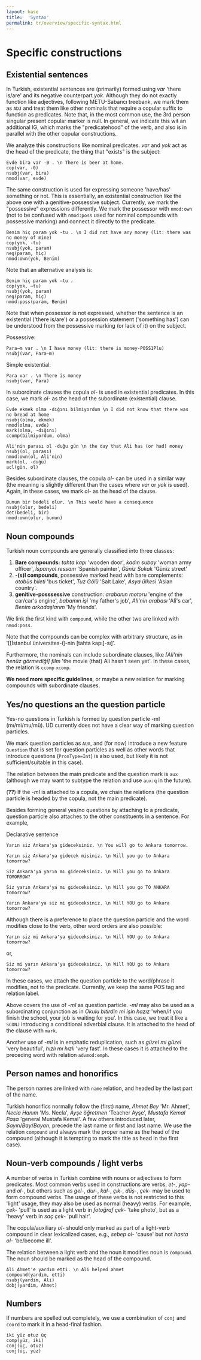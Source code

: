 ```yaml
---
layout: base
title:  'Syntax'
permalink: tr/overview/specific-syntax.html
---
```


# Specific constructions

## Existential sentences

In Turkish, existential sentences are (primarily) formed using *var* 'there is/are' and its negative counterpart *yok*. Although they do not exactly function like adjectives, following METU-Sabancı treebank, we mark them as `ADJ` and treat them like other nominals that require a copular suffix to function as predicates.  Note that, in the most common use, the 3rd person singular present copular marker is null. In general, we indicate this wit an additional IG, which marks the "predicatehood" of the verb, and also is in parallel with the other copular constructions.

We analyze this constructions like nominal predicates. *var* and *yok*
act as the head of the predicate, the thing that "exists" is the
subject:

~~~ sdparse
Evde bira var -0 . \n There is beer at home.
cop(var, -0)
nsubj(var, bira)
nmod(var, evde)
~~~

The same construction is used for expressing someone 'have/has' something or not.
This is essentially, an existential construction like the above one with a genitive-possessive subject.
Currently, we mark the "possessive" expressions differently.
We mark the possessor with `nmod:own`
(not to be confused with `nmod:poss` used for nominal compounds with possessive marking) and connect it directly to the predicate.

~~~ sdparse
Benim hiç param yok -tu . \n I did not have any money (lit: there was no money of mine)
cop(yok, -tu)
nsubj(yok, param)
neg(param, hiç)
nmod:own(yok, Benim)
~~~

Note that an alternative analysis is:

~~~ sdparse
Benim hiç param yok –tu .
cop(yok, –tu)
nsubj(yok, param)
neg(param, hiç)
nmod:poss(param, Benim)
~~~

Note that when possessor is not expressed, 
whether the sentence is an existential ('there is/are') or a possession statement ('something has') can be understood from the possessive marking (or lack of it) on the subject. 

Possessive:

~~~ sdparse
Para–m var . \n I have money (lit: there is money-POSS1Plu)
nsubj(var, Para–m)
~~~

Simple existential:

~~~ sdparse
Para var . \n There is money
nsubj(var, Para)
~~~

In subordinate clauses the copula *ol-* is used in existential predicates. In this case, we mark *ol-* as the head of the subordinate (existential) clause.

~~~ sdparse
Evde ekmek olma -dığını bilmiyordum \n I did not know that there was no bread at home
nsubj(olma, ekmek)
nmod(olma, evde)
mark(olma, -dığını)
ccomp(bilmiyordum, olma)
~~~

~~~ sdparse
Ali'nin parası ol -duğu gün \n the day that Ali has (or had) money
nsubj(ol, parası)
nmod:own(ol, Ali'nin)
mark(ol, -düğü)
acl(gün, ol)
~~~

Besides subordinate clauses, the copula *ol-* can be used in a similar
way (the meaning is slightly different than the cases where *var* or
*yok* is used). Again, in these cases, we mark *ol-* as the head of
the clause.

~~~ sdparse
Bunun bir bedeli olur. \n This would have a consequence
nsubj(olur, bedeli)
det(bedeli, bir)
nmod:own(olur, bunun)
~~~

## Noun compounds

Turkish noun compounds are generally classified into three classes:

1. **Bare compounds:** *tahta kapı* 'wooden door', 
   *kadın subay* 'woman army officer', 
   *İspanyol ressam* 'Spanish painter', 
   *Güniz Sokak* 'Güniz street'
2. **-(s)I compounds**, possessive marked head with bare complements:
   *otobüs bileti* 'bus ticket',
   *Tuz Gölü* 'Salt Lake',
   *Asya ülkesi* 'Asian country'.
3. **genitive-posssessive** construction:
   *arabanın motoru* 'engine of the car/car's engine',
   *babamın işi* 'my father's job',
   *Ali'nin arabası* 'Ali's car',
   *Benim arkadaşlarım* 'My friends'.

We link the first kind with `compound`, while the other two are linked
with `nmod:poss`.

Note that the compounds can be complex with arbitrary structure, as in
'[[İstanbul üniversites-i]-nin [tahta kapı]-sı]'.

Furthermore, the nominals can include subordinate clauses, like
*[Ali'nin henüz görmediği] film* 'the movie (that) Ali hasn't seen
yet'. In these cases, the relation is `ccomp` `xcomp`.

**We need more specific guidelines**, or maybe a new relation for marking compounds with subordinate clauses. 

## Yes/no questions an the question particle

Yes-no questions in Turkish is formed by question particle -mI
(mı/mi/mu/mü). UD currently does not have a clear way of marking
question particles.

We mark question particles as `AUX`, and (for now) introduce a new
feature `Question` that is set for question particles as well as
other words that introduce questions (`PronType=Int`) is also used, but
likely it is not sufficient/suitable in this case).

The relation between the main predicate and the question mark is `aux`
(although we may want to subtype the relation and use `aux:q` in the future).

(**??**) If the *-mI* is attached to a copula, we chain the relations (the
question particle is headed by the copula, not the main predicate).

Besides forming general yes/no questions by attaching to a predicate,
question particle also attaches to the other constituents in a
sentence. For example,

Declarative sentence

~~~ sdparse
Yarın siz Ankara'ya gideceksiniz. \n You will go to Ankara tomorrow.
~~~

~~~ sdparse
Yarın siz Ankara'ya gidecek misiniz. \n Will you go to Ankara tomorrow?
~~~

~~~ sdparse
Siz Ankara'ya yarın mı gideceksiniz. \n Will you go to Ankara TOMORROW? 
~~~

~~~ sdparse
Siz yarın Ankara'ya mı gideceksiniz. \n Will you go TO ANKARA tomorrow?
~~~

~~~ sdparse
Yarın Ankara'ya siz mi gideceksiniz. \n Will YOU go to Ankara tomorrow?
~~~

Although there is a preference to place the question particle and the
word modifies close to the verb, other word orders are also possible:

~~~ sdparse
Yarın siz mi Ankara'ya gideceksiniz. \n Will YOU go to Ankara tomorrow?
~~~

or, 

~~~ sdparse
Siz mi yarın Ankara'ya gideceksiniz. \n Will YOU go to Ankara tomorrow?
~~~

In these cases, we attach the question particle to the word/phrase it
modifies, not to the predicate. Currently, we keep the same POS tag
and relation label.

Above covers the use of *-mI* as question particle. *-mI* may also be
used as a subordinating conjunction as in *Okulu bitirdin mi işin
hazız* 'when/if you finish the school, your job is waiting for you'.
In this case, we treat it like a `SCONJ` introducing a conditional
adverbial clause. It is attached to the head of the clause with
`mark`.

Another use of *-mI* is in emphatic reduplication, such as *güzel mi
güzel* 'very beautiful', *hızlı mı hızlı* 'very fast'. In these cases
it is attached to the preceding word with relation `advmod:emph`.

## Person names and honorifics

The person names are linked with `name` relation, and headed by the last part of the name.

Turkish honorifics normally follow the (first) name, *Ahmet Bey*
'Mr. Ahmet', *Necla Hanım* 'Ms. Necla', *Ayşe öğretmen* 'Teacher
Ayşe', *Mustafa Kemal Paşa* 'general Mustafa Kemal'. 
A few others introduced later, *Sayın*/*Bay*/*Bayan*, precede the last name or first and last name.
We use the relation `compound` and always mark the proper name as the head of the compound (although it is tempting to mark the title as head in the first case).

## Noun-verb compounds / light verbs

A number of verbs in Turkish combine with nouns or adjectives to form predicates.
Most common verbs used in constructions are verbs, *et-*, *yap-* and *ol-*, but others such as *gel-*, *dur-*, *kal-*, *çık-*, *düş-*, *çek-* may be used to form compound verbs.
The usage of these verbs is not restricted to this 'light' usage,
they may also be used as normal (heavy) verbs.
For example, *çek-* 'pull' is used as a light verb in *fotoğraf çek-* 'take photo', but as a 'heavy' verb in *saç çek-* 'pull hair'.

The copula/auxiliary  *ol-* should only marked as part of a light-verb compound in clear lexicalized cases, e.g., *sebep ol-* 'cause' but not *hasta ol-* 'be/become ill'.

The relation between a light verb and the noun it modifies noun is `compound`.
The noun should be marked as the head of the compound.

~~~ sdparse
Ali Ahmet'e yardım etti. \n Ali helped ahmet
compound(yardım, etti)
nsubj(yardim, Ali)
dobj(yardim, Ahmet)
~~~


## Numbers

If numbers are spelled out completely, we use a combination of `conj`
and `coord` to mark it in a head-final fashion.

~~~ sdparse
iki yüz otuz üç 
comp(yüz, iki)
conj(üç, otuz)
conj(üç, yüz)
~~~


